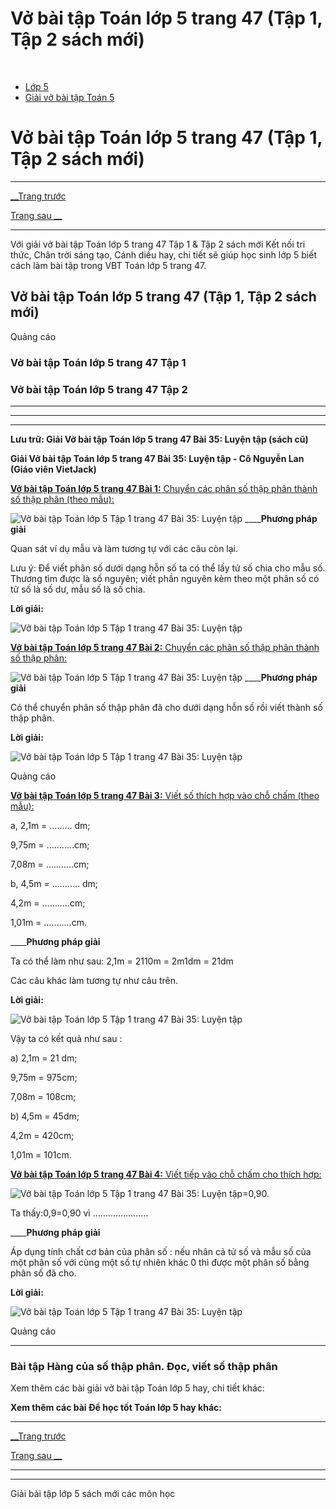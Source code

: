 # Vở bài tập Toán lớp 5 trang 47 (Tập 1, Tập 2 sách mới)

﻿

  * [Lớp 5](https://vietjack.com/series/lop-5.jsp)
  * [Giải vở bài tập Toán 5](https://vietjack.com/giai-vo-bai-tap-toan-5/index.jsp)



# Vở bài tập Toán lớp 5 trang 47 (Tập 1, Tập 2 sách mới)

* * *

[__Trang trước](https://vietjack.com/giai-vo-bai-tap-toan-5/bai-34-hang-cua-so-thap-phan-doc-viet-so-thap-phan.jsp)

[Trang sau __](https://vietjack.com/giai-vo-bai-tap-toan-5/bai-36-so-thap-phan-bang-nhau.jsp)

* * *

Với giải vở bài tập Toán lớp 5 trang 47 Tập 1 & Tập 2 sách mới Kết nối tri thức, Chân trời sáng tạo, Cánh diều hay, chi tiết sẽ giúp học sinh lớp 5 biết cách làm bài tập trong VBT Toán lớp 5 trang 47.

## Vở bài tập Toán lớp 5 trang 47 (Tập 1, Tập 2 sách mới)

Quảng cáo

### Vở bài tập Toán lớp 5 trang 47 Tập 1

### Vở bài tập Toán lớp 5 trang 47 Tập 2

* * *

* * *

* * *

**Lưu trữ: Giải Vở bài tập Toán lớp 5 trang 47 Bài 35: Luyện tập (sách cũ)**

**Giải Vở bài tập Toán lớp 5 trang 47 Bài 35: Luyện tập - Cô Nguyễn Lan (Giáo viên VietJack)**

[**Vở bài tập Toán lớp 5 trang 47 Bài 1:** Chuyển các phân số thập phân thành số thập phân (theo mẫu):](https://vietjack.com/giai-vo-bai-tap-toan-5/bai-1-trang-47-vbt-toan-5-tap-1.jsp)

![Vở bài tập Toán lớp 5 Tập 1 trang 47 Bài 35: Luyện tập](https://vietjack.com/giai-vo-bai-tap-toan-5/images/bai-1-trang-47-vbt-toan-5-tap-1.PNG) ____**Phương pháp giải**

Quan sát ví dụ mẫu và làm tương tự với các câu còn lại.

Lưu ý: Để viết phân số dưới dạng hỗn số ta có thể lấy tử số chia cho mẫu số. Thương tìm được là số nguyên; viết phần nguyên kèm theo một phân số có tử số là số dư, mẫu số là số chia.

**Lời giải:**

![Vở bài tập Toán lớp 5 Tập 1 trang 47 Bài 35: Luyện tập](https://vietjack.com/giai-vo-bai-tap-toan-5/images/bai-1-trang-47-vbt-toan-5-tap-1-1.PNG)

[**Vở bài tập Toán lớp 5 trang 47 Bài 2:** Chuyển các phân số thập phân thành số thập phân: ](https://vietjack.com/giai-vo-bai-tap-toan-5/bai-2-trang-47-vbt-toan-5-tap-1.jsp)

![Vở bài tập Toán lớp 5 Tập 1 trang 47 Bài 35: Luyện tập](https://vietjack.com/giai-vo-bai-tap-toan-5/images/bai-2-trang-47-vbt-toan-5-tap-1.PNG) ____**Phương pháp giải**

Có thể chuyển phân số thập phân đã cho dưới dạng hỗn số rồi viết thành số thập phân.

**Lời giải:**

![Vở bài tập Toán lớp 5 Tập 1 trang 47 Bài 35: Luyện tập](https://vietjack.com/giai-vo-bai-tap-toan-5/images/2022-bai-2-trang-47-vbt-toan-5-tap-1-sua2022.PNG)

Quảng cáo

[**Vở bài tập Toán lớp 5 trang 47 Bài 3:** Viết số thích hợp vào chỗ chấm (theo mẫu): ](https://vietjack.com/giai-vo-bai-tap-toan-5/bai-3-trang-47-vbt-toan-5-tap-1-1.jsp)

a, 2,1m = ……… dm;

9,75m = …….....cm;

7,08m = …….....cm;

b, 4,5m = ……..... dm;

4,2m = …….....cm;

1,01m = …….....cm.

____**Phương pháp giải**

Ta có thể làm như sau: 2,1m = 2110m = 2m1dm = 21dm

Các câu khác làm tương tự như câu trên.

**Lời giải:**

![Vở bài tập Toán lớp 5 Tập 1 trang 47 Bài 35: Luyện tập](https://vietjack.com/giai-vo-bai-tap-toan-5/images/2022-bai-3-trang-47-vbt-toan-5-tap-1-1-sua2022.PNG)

Vậy ta có kết quả như sau :

a) 2,1m = 21 dm;

9,75m = 975cm;

7,08m = 108cm;

b) 4,5m = 45dm;

4,2m = 420cm;

1,01m = 101cm.

[**Vở bài tập Toán lớp 5 trang 47 Bài 4:** Viết tiếp vào chỗ chấm cho thích hợp: ](https://vietjack.com/giai-vo-bai-tap-toan-5/bai-4-trang-47-vbt-toan-5-tap-1.jsp)

![Vở bài tập Toán lớp 5 Tập 1 trang 47 Bài 35: Luyện tập](https://vietjack.com/giai-vo-bai-tap-toan-5/images/bai-4-trang-47-vbt-toan-5-tap-1.PNG)=0,90.

Ta thấy:0,9=0,90 vì …….....…….....

____**Phương pháp giải**

Áp dụng tính chất cơ bản của phân số : nếu nhân cả tử số và mẫu số của một phân số với cùng một số tự nhiên khác 0 thì được một phân số bằng phân số đã cho.

**Lời giải:**

![Vở bài tập Toán lớp 5 Tập 1 trang 47 Bài 35: Luyện tập](https://vietjack.com/giai-vo-bai-tap-toan-5/images/bai-4-trang-47-vbt-toan-5-tap-1-1.PNG)

Quảng cáo

* * *

### **Bài tập Hàng của số thập phân. Đọc, viết số thập phân**

Xem thêm các bài giải vở bài tập Toán lớp 5 hay, chi tiết khác:

**Xem thêm các bài Để học tốt Toán lớp 5 hay khác:**

* * *

[__Trang trước](https://vietjack.com/giai-vo-bai-tap-toan-5/bai-34-hang-cua-so-thap-phan-doc-viet-so-thap-phan.jsp)

[Trang sau __](https://vietjack.com/giai-vo-bai-tap-toan-5/bai-36-so-thap-phan-bang-nhau.jsp)

* * *

* * *

Giải bài tập lớp 5 sách mới các môn học
